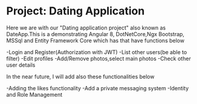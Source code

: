 # Project: Dating Application

Here we are with our "Dating application project" also known as DateApp.This is a demonstrating Angular 8, DotNetCore,Ngx Bootstrap,
MSSql and Entity Framework Core which has that have functions below

-Login and Register(Authorization with JWT)
-List other users(be able to filter)
-Edit profiles
-Add/Remove photos,select main photos
-Check other user details <br>

In the near future, I will add also these functionalities below

-Adding the likes functionality
-Add a private messaging system
-Identity and Role Management <br>
